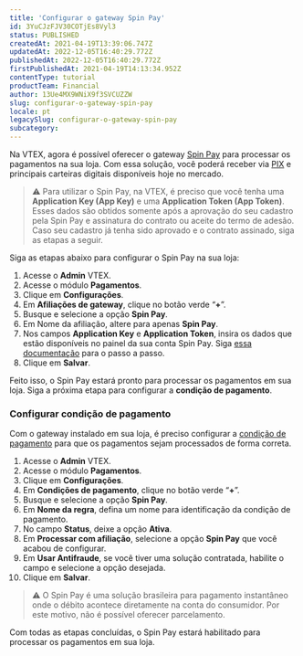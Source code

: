 ```yaml
---
title: 'Configurar o gateway Spin Pay'
id: 3YuCJzFJV30COTjEs8Vyl3
status: PUBLISHED
createdAt: 2021-04-19T13:39:06.747Z
updatedAt: 2022-12-05T16:40:29.772Z
publishedAt: 2022-12-05T16:40:29.772Z
firstPublishedAt: 2021-04-19T14:13:34.952Z
contentType: tutorial
productTeam: Financial
author: 13Ue4MX9WNiX9f3SVCUZZW
slug: configurar-o-gateway-spin-pay
locale: pt
legacySlug: configurar-o-gateway-spin-pay
subcategory: 
---
```


Na VTEX, agora é possível oferecer o gateway [Spin Pay](https://spinpay.com.br/) para processar os pagamentos na sua loja. Com essa solução, você poderá receber via [PIX](https://help.vtex.com/pt/tutorial/pix-faq--3lx7zCU2lQroTEBCYKYbo3) e principais carteiras digitais disponíveis hoje no mercado.

>⚠️ Para utilizar o Spin Pay, na VTEX, é preciso que você tenha uma **Application Key (App Key)** e uma **Application Token (App Token)**. Esses dados são obtidos somente após a aprovação do seu cadastro pela Spin Pay e assinatura do contrato ou aceite do termo de adesão. Caso seu cadastro já tenha sido aprovado e o contrato assinado, siga as etapas a seguir.

Siga as etapas abaixo para configurar o Spin Pay na sua loja:

1. Acesse o __Admin__ VTEX.
2. Acesse o módulo __Pagamentos__.
3. Clique em __Configurações__.
4. Em __Afiliações de gateway__, clique no botão verde “__+__”.
5. Busque e selecione a opção __Spin Pay__.
6. Em Nome da afiliação, altere para apenas __Spin Pay__.
7. Nos campos __Application Key__ e __Application Token__, insira os dados que estão disponíveis no painel da sua conta Spin Pay. Siga [essa documentação](https://spinpay.zendesk.com/hc/pt-br/articles/5067562692247-Onde-encontro-as-credenciais-que-preciso-para-ativar-o-Pix-em-minha-Loja-Virtual-) para o passo a passo.
8. Clique em __Salvar__.

Feito isso, o Spin Pay estará pronto para processar os pagamentos em sua loja. Siga a próxima etapa para configurar a __condição de pagamento__.

### Configurar condição de pagamento

Com o gateway instalado em sua loja, é preciso configurar a [condição de pagamento](https://help.vtex.com/pt/tutorial/condicoes-de-pagamento--tutorials_455?&utm_source=autocomplete) para que os pagamentos sejam processados de forma correta.

1. Acesse o __Admin__ VTEX.
2. Acesse o módulo __Pagamentos__.
3. Clique em __Configurações__.
4. Em __Condições de pagamento__, clique no botão verde “__+__”.
5. Busque e selecione a opção __Spin Pay__.
6. Em __Nome da regra__, defina um nome para identificação da condição de pagamento.
7. No campo __Status__, deixe a opção __Ativa__.
8. Em __Processar com afiliação__, selecione a opção __Spin Pay__ que você acabou de configurar.
9. Em __Usar Antifraude__, se você tiver uma solução contratada, habilite o campo e selecione a opção desejada.
10. Clique em __Salvar__.

>⚠️ O Spin Pay é uma solução brasileira para pagamento instantâneo onde o débito acontece diretamente na conta do consumidor. Por este motivo, não é possível oferecer parcelamento.

Com todas as etapas concluídas, o Spin Pay estará habilitado para processar os pagamentos em sua loja.


